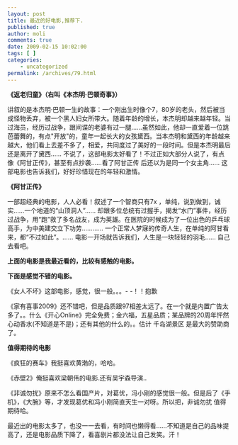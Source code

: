 ```yaml
---
layout: post
title: 最近的好电影,推荐下.
published: true
author: moli
comments: true
date: 2009-02-15 10:02:00
tags: [ ]
categories:
    - uncategorized
permalink: /archives/79.html
---
```

**《返老归童》（右叫《本杰明·巴顿奇事》）**

讲叙的是本杰明·巴顿一生的故事：一个刚出生时像个7，80岁的老头，然后被当成怪物丢弃，被一个黑人妇女所带大。随着年龄的增长，本杰明却越来越年轻。当过海员，经历过战争，跟间谍的老婆有过一腿……虽然如此，他却一直爱着一位跳芭蕾舞的，有点"开放"的，童年一起长大的女孩黛西。当本杰明和黛西的年龄越来越大，他们看上去差不多了，相爱，共同度过了美好的一段时间。但是本杰明最后还是离开了黛西…… 不说了，这部电影太好看了！不过正如大部分人说了，有点像《阿甘正传》，甚至有点抄袭……看了阿甘正传 后还以为是同一个女主角…… 这部电影也告诉我们，好好珍惜现在的年轻和激情。

**《阿甘正传》**

一部超经典的电影，人人必看！叙述了一个智商只有7x ，单纯，说到做到，诚实……一个地道的&ldquo;山顶洞人&rdquo;…… 却跟多位总统有过握手，揭发&ldquo;水门&rdquo;事件，经历过战争，用&ldquo;跑&rdquo;救了多名战友，成为英雄。在医院的时候成为了一位出色的乒乓球高手，为中美建交立下功劳………… 一个正常人梦寐的传奇人生，在单纯的阿甘看来，都&ldquo;不过如此&rdquo;。…… 电影一开场就告诉我们，人生是一块轻轻的羽毛…… 自己去看吧。

**上面的电影是我最近看的，比较有感触的电影。**

**下面是感觉不错的电影。**

《女人不坏》这部电影，感觉，很一般。。。- -！！抱歉

《家有喜事2009》还不错吧，但是品质跟97相差太远了。在一个就是内置广告太多了。。什么《开心Online》完全免费；金六福，五星品质；某品牌的20周年怦然心动香水(不知道是不是)；还有其他的什么的。。估计 千岛湖景区 是最大的赞助商了。

**值得期待的电影**

《疯狂的赛车》我挺喜欢黄渤的，哈哈。

《赤壁2》俺挺喜欢梁朝伟的电影.还有吴宇森导演..

《非诚勿扰》原来不怎么看国产片，对葛优，冯小刚的感觉很一般。但是后了《手机》，《大腕》等，才发现葛优和冯小刚简直天生一对呀。所以把，非诚勿扰 值得期待哈。 

最近出的电影太多了，也没一一去看，有时间也懒得看……不知道是自己的品味提高了，还是电影品质下降了，看喜剧片都没法让自己发笑。汗！